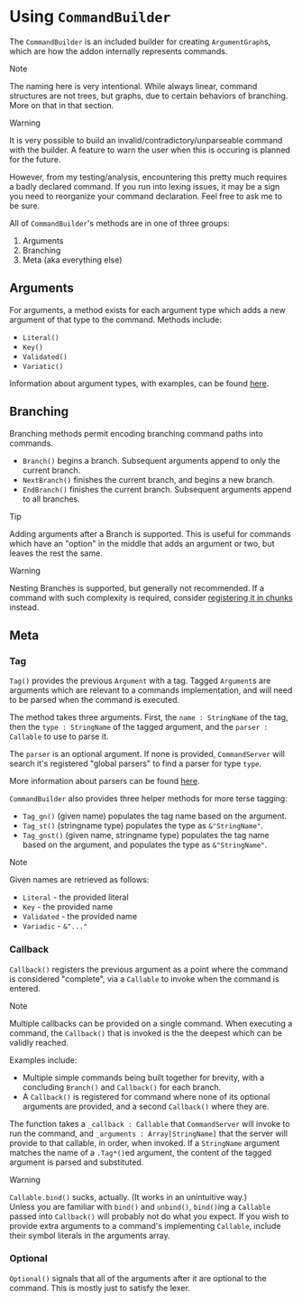 # Using `CommandBuilder`
The `CommandBuilder` is an included builder for creating `ArgumentGraph`s, which are how the addon internally represents commands.

> [!NOTE]
> The naming here is very intentional. 
> While always linear, command structures are not trees, but graphs, due to certain behaviors of branching.
> More on that in that section.

> [!WARNING]
> It is very possible to build an invalid/contradictory/unparseable command with the builder.
> A feature to warn the user when this is occuring is planned for the future.
>
> However, from my testing/analysis, encountering this pretty much requires a badly declared command.
> If you run into lexing issues, it may be a sign you need to reorganize your command declaration. Feel free to ask me to be sure.

All of `CommandBuilder`'s methods are in one of three groups:

1. Arguments
2. Branching
3. Meta (aka everything else)

## Arguments

For arguments, a method exists for each argument type which adds a new argument of that type to the command. Methods include:

- `Literal()`
- `Key()`
- `Validated()`
- `Variatic()`

Information about argument types, with examples, can be found [here](Arguments.md).

## Branching

Branching methods permit encoding branching command paths into commands.

- `Branch()` begins a branch. Subsequent arguments append to only the current branch.
- `NextBranch()` finishes the current branch, and begins a new branch.
- `EndBranch()` finishes the current branch. Subsequent arguments append to all branches.

>[!TIP]
> Adding arguments after a Branch is supported. This is useful for commands which have an "option" in the middle that adds an argument or two, but leaves the rest the same.

>[!WARNING]
> Nesting Branches is supported, but generally not recommended.
> If a command with such complexity is required, consider [registering it in chunks](BestPractices.md#commands-in-chunks) instead.

## Meta

### Tag

`Tag()` provides the previous `Argument` with a tag. Tagged `Argument`s are arguments which are relevant to a commands implementation, and will need to be parsed when the command is executed.

The method takes three arguments. First, the `name : StringName` of the tag, then the `type : StringName` of the tagged argument, and the `parser : Callable` to use to parse it.

The `parser` is an optional argument. If none is provided, `CommandServer` will search it's registered "global parsers" to find a parser for type `type`.

More information about parsers can be found [here](UsingCommandServer.md#register-Parser).

`CommandBuilder` also provides three helper methods for more terse tagging:

- `Tag_gn()` (given name) populates the tag name based on the argument.
- `Tag_st()` (stringname type) populates the type as `&"StringName"`.
- `Tag_gnst()` (given name, stringname type) populates the tag name based on the argument, and populates the type as `&"StringName"`.

> [!NOTE]
> Given names are retrieved as follows:
>
> - `Literal` - the provided literal
> - `Key` - the provided name
> - `Validated` - the provided name
> - `Variadic` - `&"..."`

### Callback

`Callback()` registers the previous argument as a point where the command is considered "complete", via a `Callable` to invoke when the command is entered.

> [!NOTE]
> Multiple callbacks can be provided on a single command. When executing a command, the `Callback()` that is invoked is the the deepest which can be validly reached.
>
> Examples include:
>
> - Multiple simple commands being built together for brevity, with a concluding `Branch()` and `Callback()` for each branch.
> - A `Callback()` is registered for command where none of its optional arguments are provided, and a second `Callback()` where they are.

The function takes a `_callback : Callable` that `CommandServer` will invoke to run the command, and `_arguments : Array[StringName]` that the server will provide to that callable, in order, when invoked. If a `StringName` argument matches the name of a `.Tag*()`ed argument, the content of the tagged argument is parsed and substituted.

> [!WARNING]
> `Callable.bind()` sucks, actually. (It works in an unintuitive way.)
> <br/> Unless you are familiar with `bind()` and `unbind()`, `bind()`ing a `Callable` passed into `Callback()` will probably not do what you expect. If you wish to provide extra arguments to a command's implementing `Callable`, include their symbol literals in the arguments array.

### Optional

`Optional()` signals that all of the arguments after it are optional to the command. This is mostly just to satisfy the lexer.

<!---

TODO: Pretty confident below is straight cap. Optional() needs testing like at all 

> [!NOTE]
> If not using separate `Callback()`s, the singular one must be at or before the `Optional()` call, and must be capable of handling none/any of the optional arguments being provided.

-->